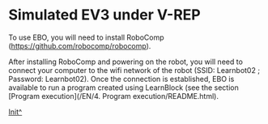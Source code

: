 <a name="Init"></a>

# Simulated EV3 under V-REP

To use EBO, you will need to install RoboComp (https://github.com/robocomp/robocomp).

After installing RoboComp and powering on the robot, you will need to connect your computer to the wifi network of the robot (SSID: Learnbot02 ; Password: Learnbot02). Once the connection is established, EBO is available to run a program created using LearnBlock (see the section [Program execution](<hidepath>/EN/4. Program execution/README.html).
 
[Init^](#Init)

